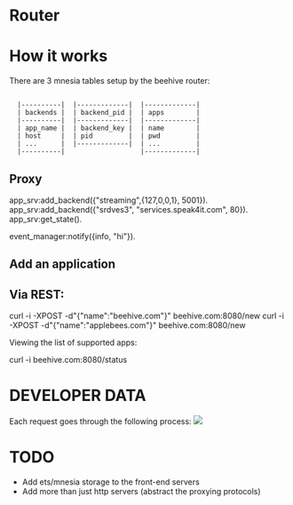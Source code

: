 Router
===

How it works
===
There are 3 mnesia tables setup by the beehive router:

<pre><code>
  |----------|  |-------------|  |-------------|
  | backends |  | backend_pid |  | apps        |
  |----------|  |-------------|  |-------------|
  | app_name |  | backend_key |  | name        |
  | host     |  | pid         |  | pwd         |
  | ...      |  |-------------|  | ...         |
  |----------|                   |-------------|               
</code></pre>

## Proxy
app_srv:add_backend({"streaming",{127,0,0,1}, 5001}).
app_srv:add_backend({"srdves3", "services.speak4it.com", 80}).
app_srv:get_state().


event_manager:notify({info, "hi"}).

## Add an application

## Via REST:

  curl -i -XPOST -d"{\"name\":\"beehive.com\"}" beehive.com:8080/new
  curl -i -XPOST -d"{\"name\":\"applebees.com\"}" beehive.com:8080/new

Viewing the list of supported apps:

  curl -i beehive.com:8080/status

DEVELOPER DATA
===

Each request goes through the following process:
<img src="http://www.websequencediagrams.com/cgi-bin/cdraw?lz=Q2xpZW50LT5Tb2NrZXRTZXJ2ZXI6IEluaXRpYWwgcmVxdWVzdAoAEgwtPlByb3h5SGFuZGwAIgp0ZSAACwwKABgMLT5SAEIGRGVjb2RlcjogAAMGAFYJABEOLT5BcHBTcnY6IENob3NlIGFuIGF2YWlsYWJsZSBiYWNrZW5kCgAdBgB8EEVuZ2FnZSBhbmQgY29ubmVjdCB0bwArCQB2HlNlbmQgaQCBaw5cbiB0aHJvdWdoIHRvIACCGAYAgR0RAII9BjogU3Bhd24gbGlzdGVuZXIgZm9yIGMAglkFIGRhdGEAgVQRAIJkCAAkE3MAgwIFADIF&s=rose" />


TODO
===
  * Add ets/mnesia storage to the front-end servers
  * Add more than just http servers (abstract the proxying protocols)